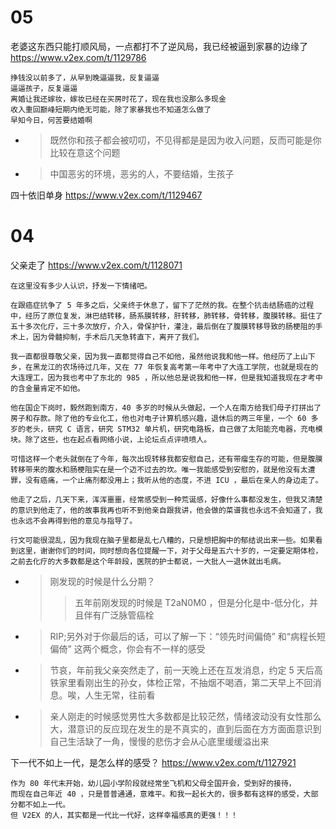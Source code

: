 
# 05

老婆这东西只能打顺风局，一点都打不了逆风局，我已经被逼到家暴的边缘了 https://www.v2ex.com/t/1129786
```console
挣钱没以前多了，从早到晚逼逼我，反复逼逼
逼逼孩子，反复逼逼
离婚让我还嫁妆，嫁妆已经在买房时花了，现在我也没那么多现金
收入重回巅峰短期内绝无可能，除了家暴我也不知道怎么做了
早知今日，何苦要结婚啊
```
- > 既然你和孩子都会被叨叨，不见得都是是因为收入问题，反而可能是你比较在意这个问题
- > 中国恶劣的环境，恶劣的人，不要结婚，生孩子

四十依旧单身 https://www.v2ex.com/t/1129467

# 04

父亲走了 https://www.v2ex.com/t/1128071
```console
在这里没有多少人认识，抒发一下情绪吧。

在跟癌症抗争了 5 年多之后，父亲终于休息了，留下了茫然的我。在整个抗击结肠癌的过程中，经历了原位复发，淋巴结转移，肠系膜转移，肝转移，肺转移，骨转移，腹膜转移。挺住了五十多次化疗，三十多次放疗，介入，骨保护针，灌注，最后倒在了腹膜转移导致的肠梗阻的手术上，因为骨髓抑制，手术后几天急转直下，离开了我们。

我一直都很尊敬父亲，因为我一直都觉得自己不如他，虽然他说我和他一样。他经历了上山下乡，在黑龙江的农场待过几年，又在 77 年恢复高考第一年考中了大连工学院，也就是现在的大连理工，因为我也考中了东北的 985 ，所以他总是说我和他一样，但是我知道我现在才考中的含金量肯定不如他。

他在国企下岗时，毅然跑到南方，40 多岁的时候从头做起，一个人在南方给我们母子打拼出了房子和存款。除了他的专业化工，他也对电子计算机感兴趣，退休后的两三年里，一个 60 多岁的老头，研究 C 语言，研究 STM32 单片机，研究电路板，自己做了太阳能充电器，充电模块。除了这些，也在起点看网络小说，上论坛点点评喷喷人。

可惜这样一个老头就倒在了今年，每次出现转移我都安慰自己，还有带瘤生存的可能，但是腹膜转移带来的腹水和肠梗阻实在是一个迈不过去的坎。唯一我能感受到安慰的，就是他没有太遭罪，没有癌痛，一个止痛剂都没用上；我听从他的态度，不进 ICU ，最后在亲人的身边走了。

他走了之后，几天下来，浑浑噩噩，经常感受到一种荒诞感，好像什么事都没发生，但我又清楚的意识到他走了，他的故事我再也听不到他亲自跟我讲，他会做的菜谱我也永远不会知道了，我也永远不会再得到他的意见与指导了。

行文可能很混乱，因为我现在脑子里都是乱七八糟的，只是想把胸中的郁结说出来一些。如果看到这里，谢谢你们的时间，同时想向各位提醒一下，对于父母是五六十岁的，一定要定期体检，之前去化疗的大多数都是这个年龄段，医院的护士都说，一大批人一退休就出毛病。
```
- > 刚发现的时候是什么分期？
  >> 五年前刚发现的时候是 T2aN0M0 ，但是分化是中-低分化，并且伴有广泛脉管癌栓
- > RIP;另外对于你最后的话，可以了解一下：“领先时间偏倚” 和“病程长短偏倚” 这两个概念，你会有不一样的感受
- > 节哀，年前我父亲突然走了，前一天晚上还在互发消息，约定 5 天后高铁家里看刚出生的孙女，体检正常，不抽烟不喝酒，第二天早上不回消息。唉，人生无常，往前看
- > 亲人刚走的时候感觉男性大多数都是比较茫然，情绪波动没有女性那么大，潜意识的反应现在发生的是不真实的，直到后面在方方面面意识到自己生活缺了一角，慢慢的悲伤才会从心底里缓缓溢出来

下一代不如上一代，是怎么样的感受？ https://www.v2ex.com/t/1127921
```console
作为 80 年代末开始，幼儿园小学阶段就经常坐飞机和父母全国开会，受到好的接待，
而现在自己年近 40 ，只是普普通通，意难平。和我一起长大的，很多都有这样的感受，大部分都不如上一代。
但 V2EX 的人，其实都是一代比一代好，这样幸福感真的更强！！！
```
